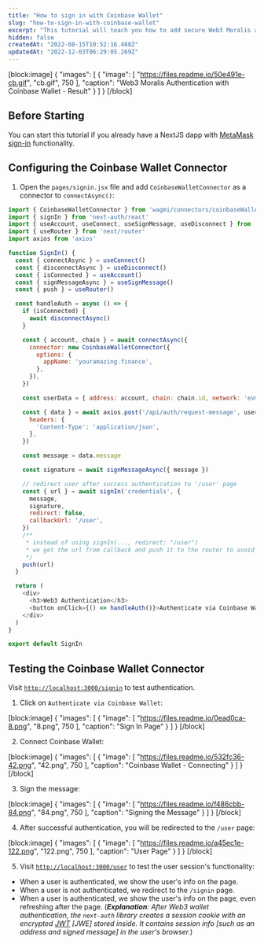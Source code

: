 ```yaml
---
title: "How to sign in with Coinbase Wallet"
slug: "how-to-sign-in-with-coinbase-wallet"
excerpt: "This tutorial will teach you how to add secure Web3 Moralis authentication to your NextJS application by walking you through creating a full-stack Web3 authentication solution using the popular NextJS framework."
hidden: false
createdAt: "2022-08-15T10:52:16.468Z"
updatedAt: "2022-12-03T06:29:05.269Z"
---
```

[block:image]
{
  "images": [
    {
      "image": [
        "https://files.readme.io/50e491e-cb.gif",
        "cb.gif",
        750
      ],
      "caption": "Web3 Moralis Authentication with Coinbase Wallet - Result"
    }
  ]
}
[/block]

## Before Starting

You can start this tutorial if you already have a NextJS dapp with [MetaMask sign-in](doc:sign-in-with-metamask) functionality. 

## Configuring the Coinbase Wallet Connector

1. Open the `pages/signin.jsx` file and add `CoinbaseWalletConnector` as a connector to `connectAsync()`:

```javascript
import { CoinbaseWalletConnector } from 'wagmi/connectors/coinbaseWallet'
import { signIn } from 'next-auth/react'
import { useAccount, useConnect, useSignMessage, useDisconnect } from 'wagmi'
import { useRouter } from 'next/router'
import axios from 'axios'

function SignIn() {
  const { connectAsync } = useConnect()
  const { disconnectAsync } = useDisconnect()
  const { isConnected } = useAccount()
  const { signMessageAsync } = useSignMessage()
  const { push } = useRouter()

  const handleAuth = async () => {
    if (isConnected) {
      await disconnectAsync()
    }

    const { account, chain } = await connectAsync({
      connector: new CoinbaseWalletConnector({
        options: {
          appName: 'youramazing.finance',
        },
      }),
    })

    const userData = { address: account, chain: chain.id, network: 'evm' }

    const { data } = await axios.post('/api/auth/request-message', userData, {
      headers: {
        'Content-Type': 'application/json',
      },
    })

    const message = data.message

    const signature = await signMessageAsync({ message })

    // redirect user after success authentication to '/user' page
    const { url } = await signIn('credentials', {
      message,
      signature,
      redirect: false,
      callbackUrl: '/user',
    })
    /**
     * instead of using signIn(..., redirect: "/user")
     * we get the url from callback and push it to the router to avoid page refreshing
     */
    push(url)
  }

  return (
    <div>
      <h3>Web3 Authentication</h3>
      <button onClick={() => handleAuth()}>Authenticate via Coinbase Wallet</button>
    </div>
  )
}

export default SignIn
```



## Testing the Coinbase Wallet Connector

Visit [`http://localhost:3000/signin`](http://localhost:3000/signin) to test authentication.

1. Click on `Authenticate via Coinbase Wallet`:

[block:image]
{
  "images": [
    {
      "image": [
        "https://files.readme.io/0ead0ca-8.png",
        "8.png",
        750
      ],
      "caption": "Sign In Page"
    }
  ]
}
[/block]

2. Connect Coinbase Wallet:

[block:image]
{
  "images": [
    {
      "image": [
        "https://files.readme.io/532fc36-42.png",
        "42.png",
        750
      ],
      "caption": "Coinbase Wallet - Connecting"
    }
  ]
}
[/block]

3. Sign the message:

[block:image]
{
  "images": [
    {
      "image": [
        "https://files.readme.io/f486cbb-84.png",
        "84.png",
        750
      ],
      "caption": "Signing the Message"
    }
  ]
}
[/block]

4. After successful authentication, you will be redirected to the `/user` page:

[block:image]
{
  "images": [
    {
      "image": [
        "https://files.readme.io/a45ec1e-122.png",
        "122.png",
        750
      ],
      "caption": "User Page"
    }
  ]
}
[/block]

5. Visit [`http://localhost:3000/user`](http://localhost:3000/user) to test the user session's functionality: 

- When a user is authenticated, we show the user's info on the page.
- When a user is not authenticated, we redirect to the `/signin` page. 
- When a user is authenticated, we show the user's info on the page, even refreshing after the page. (_**Explanation**: After Web3 wallet authentication, the `next-auth` library creates a session cookie with an encrypted [JWT](https://jwt.io/introduction) [JWE] stored inside. It contains session info [such as an address and signed message] in the user's browser._)